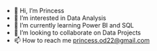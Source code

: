 - 👋 Hi, I’m Princess
- 👀 I’m interested in Data Analysis
- 🌱 I’m currently learning Power BI and SQL
- 💞️ I’m looking to collaborate on Data Projects
- 📫 How to reach me princess.od22@gmail.com

<!---
PrincessDinma/PrincessDinma is a ✨ special ✨ repository because its `README.md` (this file) appears on your GitHub profile.
You can click the Preview link to take a look at your changes.
--->
